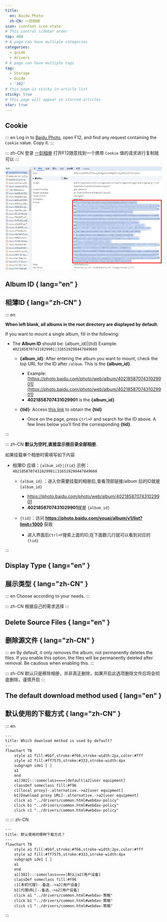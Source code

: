 ```yaml
---
title:
  en: Baidu Photo
  zh-CN: 一刻相册
icon: iconfont icon-state
# This control sidebar order
top: 400
# A page can have multiple categories
categories:
  - guide
  - drivers
# A page can have multiple tags
tag:
  - Storage
  - Guide
  - '302'
# this page is sticky in article list
sticky: true
# this page will appear in starred articles
star: true
---
```


## Cookie

::: en
Log in to [Baidu Photo](https://photo.baidu.com), open F12, and find any request containing the `Cookie` value. Copy it.
:::

::: zh-CN
登录 [一刻相册](https://photo.baidu.com) 打开F12随意找到一个携带 `Cookie` 值的请求进行复制就可以
:::

![](/img/drivers/baidu/yike_cookie.png)

## Album ID { lang="en" }

## 相薄ID { lang="zh-CN" }

::: en

**When left blank, all albums in the root directory are displayed by default.**

If you want to mount a single album, fill in the following:

- The **Album ID** should be: {album_id}|{tid}
  Example: `4021858707431029901|316519298447849660`
  - **{album_id}**: After entering the album you want to mount, check the top URL for the ID after `/album`. This is the **{album_id}**.
    - Example: [https://photo.baidu.com/photo/web/album/4021858707431029901](https://photo.baidu.com/photo/web/album/4021858707431029901)
    - **4021858707431029901** is the **{album_id}**

  - **{tid}**: Access [this link](https://photo.baidu.com/youai/album/v1/list?limit=1000) to obtain the **{tid}**
    - Once on the page, press `Ctrl+F` and search for the ID above. A few lines below you’ll find the corresponding **{tid}**.

:::

::: zh-CN
**默认为空时,直接显示根目录全部相册.**

如果挂载单个相册时需填写如下内容

- 相薄ID 应填：`{album_id}|{tid}` 示例：`4021858707431029901|316519298447849660`
  - `{album_id}` ：进入你需要挂载的相册后,查看顶部链接/album 后的ID就是 `{album_id}`
    - https://photo.baidu.com/photo/web/album/4021858707431029901
    - **4021858707431029901**就是 `{album_id}`

  - `{tid}`：访问 **https://photo.baidu.com/youai/album/v1/list?limit=1000** 获取
    - 进入界面后`Ctrl+F`搜索上面的ID,在下面数几行就可以看到对应的 `{tid}`

:::

## Display Type { lang="en" }

## 展示类型 { lang="zh-CN" }

::: en
Choose according to your needs.
:::

::: zh-CN
根据自己的需求选择
:::

## Delete Source Files { lang="en" }

## 删除源文件 { lang="zh-CN" }

::: en
By default, it only removes the album, not permanently deletes the files. If you enable this option, the files will be permanently deleted after removal. Be cautious when enabling this.
:::

::: zh-CN
默认只是移除相册，并非真正删除，如果开启此选项删除文件后将会彻底删除，谨慎开启
:::

## The default download method used { lang="en" }

## 默认使用的下载方式 { lang="zh-CN" }

::: en

```mermaid
---
title: Which download method is used by default?
---
flowchart TB
    style a1 fill:#bbf,stroke:#f66,stroke-width:2px,color:#fff
    style a2 fill:#ff7575,stroke:#333,stroke-width:4px
    subgraph ide1 [ ]
    a1
    end
    a1[302]:::someclass====|default|a2[user equipment]
    classDef someclass fill:#f96
    c1[local proxy]-.alternative.->a2[user equipment]
    b1[Download proxy URL]-.alternative.->a2[user equipment]
    click a1 "../drivers/common.html#webdav-policy"
    click b1 "../drivers/common.html#webdav-policy"
    click c1 "../drivers/common.html#webdav-policy"
```

:::
::: zh-CN

```mermaid
---
title: 默认使用的哪种下载方式？
---
flowchart TB
    style a1 fill:#bbf,stroke:#f66,stroke-width:2px,color:#fff
    style a2 fill:#ff7575,stroke:#333,stroke-width:4px
    subgraph ide1 [ ]
    a1
    end
    a1[302]:::someclass====|默认|a2[用户设备]
    classDef someclass fill:#f96
    c1[本机代理]-.备选.->a2[用户设备]
    b1[代理URL]-.备选.->a2[用户设备]
    click a1 "../drivers/common.html#webdav-策略"
    click b1 "../drivers/common.html#webdav-策略"
    click c1 "../drivers/common.html#webdav-策略"
```

:::
